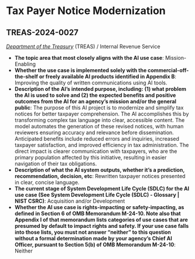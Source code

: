 # Tax Payer Notice Modernization
## TREAS-2024-0027
_[Department of the Treasury](<../3_agency/Department of the Treasury.md>)_ (TREAS) / Internal Revenue Service


+ **The topic area that most closely aligns with the AI use case**: Mission-Enabling
+ **Whether the use case is implemented solely with the commercial-off-the-shelf or freely available AI products identified in Appendix B**: Improving the quality of written communications using AI tools.
+ **Description of the AI’s intended purpose, including: (1) what problem the AI is used to solve and (2) the expected benefits and positive outcomes from the AI for an agency’s mission and/or the general public**: The purpose of this AI project is to modernize and simplify tax notices for better taxpayer comprehension. The AI accomplishes this by transforming complex tax language into clear, accessible content. The model automates the generation of these revised notices, with human reviewers ensuring accuracy and relevance before dissemination. Anticipated benefits include reduced errors and inquiries, increased taxpayer satisfaction, and improved efficiency in tax administration. The direct impact is clearer communication with taxpayers, who are the primary population affected by this initiative, resulting in easier navigation of their tax obligations.
+ **Description of what the AI system outputs, whether it’s a prediction, recommendation, decision, etc**: Rewritten taxpayer notices presented in clear, concise language.
+ **The current stage of System Development Life Cycle (SDLC) for the AI use case (See System Development Life Cycle (SDLC) - Glossary | NIST CSRC)**: Acquisition and/or Development
+ **Whether the AI use case is rights-impacting or safety-impacting, as defined in Section 6 of OMB Memorandum M-24-10. Note also that Appendix I of that memorandum lists categories of use cases that are presumed by default to impact rights and safety. If your use case falls into those lists, you must not answer “neither” to this question without a formal determination made by your agency’s Chief AI Officer, pursuant to Section 5(b) of OMB Memorandum M-24-10**: Neither